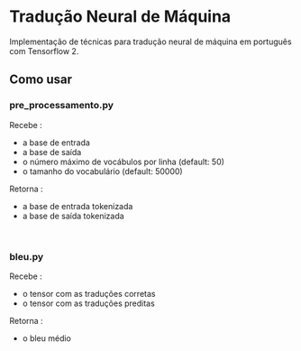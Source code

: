 <h1>Tradução Neural de Máquina</h1>
<p>Implementação de técnicas para tradução neural de máquina em português com Tensorflow 2.</p>

<h2>Como usar</h2>
<h3><b>pre_processamento.py</b></h3>
<p>
    Recebe : 
    <ul>
        <li>a base de entrada</li>
        <li>a base de saída</li> <li>o número máximo de vocábulos por linha (default: 50)</li>
        <li>o tamanho do vocabulário (default: 50000)</li>
    </ul>
    Retorna : 
    <ul>
        <li>a base de entrada tokenizada</li>
        <li>a base de saída tokenizada</li>
    </ul>
</p>
<br/>
<h3><b>bleu.py</b></h3>
<p>
    Recebe : 
    <ul>
        <li>o tensor com as traduções corretas</li>
        <li>o tensor com as traduções preditas</li>
    </ul>
    Retorna : 
    <ul>
        <li>o bleu médio</li>
    </ul>
</p>